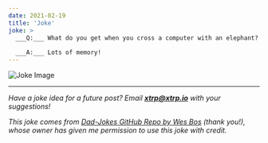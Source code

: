 ```yaml
---
date: 2021-02-19
title: 'Joke'
joke: >
  ___Q:___ What do you get when you cross a computer with an elephant?
  
  ___A:___ Lots of memory!
---
```


![Joke Image](https://private.xtrp.io/projects/DailyDeveloperJokes/public_image_server/images/5e1258d5a93a0.png)

---
*Have a joke idea for a future post? Email **[xtrp@xtrp.io](mailto:xtrp@xtrp.io)** with your suggestions!*

*This joke comes from [Dad-Jokes GitHub Repo by Wes Bos](https://github.com/wesbos/dad-jokes) (thank you!), whose owner has given me permission to use this joke with credit.*

<!-- 
Joke text:
**Q:** What do you get when you cross a computer with an elephant?

**A:** Lots of memory!
 -->

